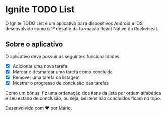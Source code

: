 # Ignite TODO List

O Ignite TODO List é um aplicativo para dispositivos Android e iOS desenvolvido como o 1º desafio da formação React Native da Rocketseat.

## Sobre o aplicativo

O aplicativo deve possuir as seguintes funcionalidades:

- [x] Adicionar uma nova tarefa
- [x] Marcar e desmarcar uma tarefa como concluída
- [x] Remover uma tarefa da listagem
- [x] Mostrar o progresso de conclusão das tarefas

Como um bônus, fiz uma ordenação dos itens da lista por ordem alfabética e seu estado de conclusão, ou seja, os itens não concluídos ficam no topo.

Desenvolvido com ❤️ por Mário.

